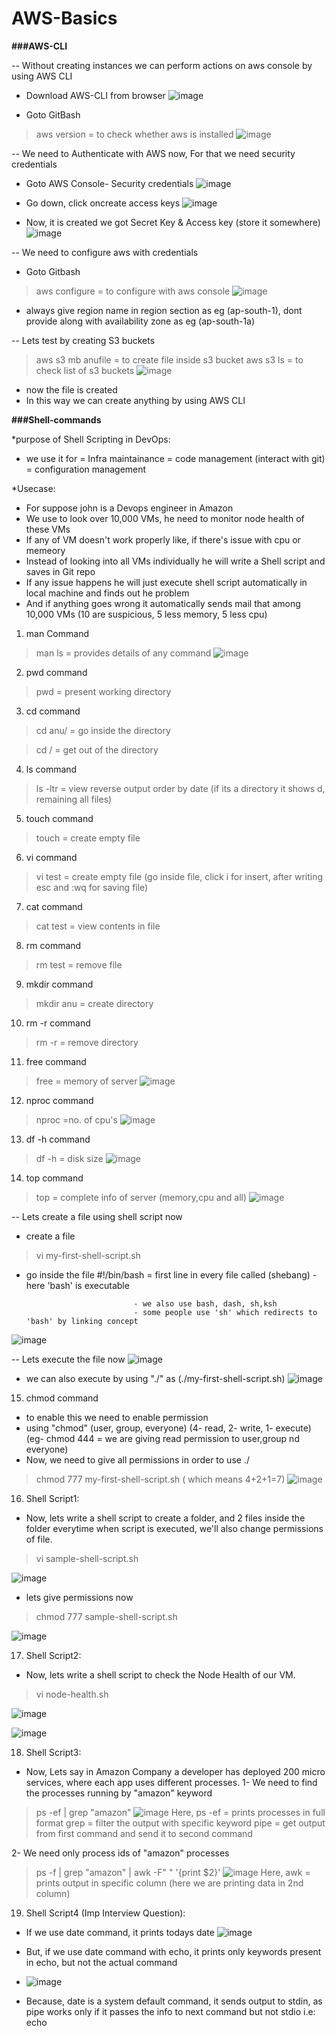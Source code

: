 # AWS-Basics

**###AWS-CLI**

-- Without creating instances we can perform actions on aws console by using AWS CLI

- Download AWS-CLI from browser
![image](https://github.com/Anusha2710/AWS-Basics/assets/47424821/7c40ec71-c83c-4dd6-9f7b-1862dc37d99e)

- Goto GitBash
> aws version = to check whether aws is installed
![image](https://github.com/Anusha2710/AWS-Basics/assets/47424821/62394e1c-7b1d-42b1-8c74-f8021373ceed)

-- We need to Authenticate with AWS now, For that we need security credentials

- Goto AWS Console- Security credentials
![image](https://github.com/Anusha2710/AWS-Basics/assets/47424821/434fbc40-044e-404d-a431-016c4b1d4503)

- Go down, click oncreate access keys
![image](https://github.com/Anusha2710/AWS-Basics/assets/47424821/108dd17b-bb8d-4c64-b07b-9b4e86456921)

- Now, it is created we got Secret Key & Access key (store it somewhere)
![image](https://github.com/Anusha2710/AWS-Basics/assets/47424821/f5b39512-227a-4789-9a85-fe8bcbae357d)

-- We need to configure aws with credentials

- Goto Gitbash
> aws configure = to configure with aws console
![image](https://github.com/Anusha2710/AWS-Basics/assets/47424821/5c2d7169-6413-4c8b-ab0a-a8f8ec184d08)
- always give region name in region section as eg (ap-south-1), dont provide along with availability zone as eg (ap-south-1a)

-- Lets test by creating S3 buckets

> aws s3 mb anufile = to create file inside s3 bucket
> aws s3 ls = to check list of s3 buckets
![image](https://github.com/Anusha2710/AWS-Basics/assets/47424821/e8dc7f1e-7b66-4fe9-9542-6ad8105d3c38)
- now the file is created
- In this way we can create anything by using AWS CLI

**###Shell-commands**

*purpose of Shell Scripting in DevOps:

- we use it for = Infra maintainance
                = code management (interact with git)
                = configuration management

*Usecase:

- For suppose john is a Devops engineer in Amazon
- We use to look over 10,000 VMs, he need to monitor node health of these VMs
- If any of VM doesn't work properly like, if there's issue with cpu or memeory
- Instead of looking into all VMs individually he will write a Shell script and saves in Git repo
- If any issue happens he will just execute shell script automatically in local machine and finds out he problem
- And if anything goes wrong it automatically sends mail that among 10,000 VMs (10 are suspicious, 5 less memory, 5 less cpu)

1. man Command
> man ls = provides details of any command
![image](https://github.com/Anusha2710/AWS-Basics/assets/47424821/125ca27e-7ee1-456e-a9eb-02d7ab61ea99)

2. pwd command
> pwd = present working directory

3. cd command
> cd anu/ = go inside the directory

> cd / = get out of the directory

4. ls command
> ls -ltr = view reverse output order by date (if its a directory it shows d, remaining all files)

5. touch command
> touch = create empty file

6. vi command
> vi test = create empty file (go inside file, click i for insert, after writing esc and :wq for saving file)

7. cat command
> cat test = view contents in file

8. rm command
> rm test = remove file

9. mkdir command
> mkdir anu = create directory

10. rm -r command
> rm -r = remove directory

11. free command
> free = memory of server
![image](https://github.com/Anusha2710/AWS-Basics/assets/47424821/a5aa0234-d368-4b9c-a76e-3ae8a6607c49)

12. nproc command
> nproc =no. of cpu's
![image](https://github.com/Anusha2710/AWS-Basics/assets/47424821/891bc58d-2797-4c47-807d-c1478d936149)

13. df -h command
> df -h = disk size
![image](https://github.com/Anusha2710/AWS-Basics/assets/47424821/3be1a688-e034-47af-a648-3465c1e8c30e)

14. top command
> top = complete info of server (memory,cpu and all)
![image](https://github.com/Anusha2710/AWS-Basics/assets/47424821/76b2286f-1e3f-46b3-aca3-eb90c46f4019)

-- Lets create a file using shell script now

- create a file 
> vi my-first-shell-script.sh

- go inside the file
#!/bin/bash                 = first line in every file called (shebang)
                              - here 'bash' is executable

                              - we also use bash, dash, sh,ksh
                              - some people use 'sh' which redirects to 'bash' by linking concept

![image](https://github.com/Anusha2710/AWS-Basics/assets/47424821/785ca91e-6d25-4134-8eeb-473acd2aa61d)

-- Lets execute the file now 
![image](https://github.com/Anusha2710/AWS-Basics/assets/47424821/49562769-a0be-4551-8a9d-0f13e99a1eca)

- we can also execute by using "./" as (./my-first-shell-script.sh)
![image](https://github.com/Anusha2710/AWS-Basics/assets/47424821/be01afea-e62a-4492-a0f0-bcb969baab74)

15. chmod command
- to enable this we need to enable permission
- using "chmod" (user, group, everyone)
                (4- read, 2- write, 1- execute)
                (eg- chmod 444 = we are giving read permission to user,group nd everyone)
- Now, we need to give all permissions in order to use ./
> chmod 777 my-first-shell-script.sh    ( which means 4+2+1=7)
![image](https://github.com/Anusha2710/AWS-Basics/assets/47424821/513fa5ed-bba7-423a-9461-7e5d7c4fa0c5)

16. Shell Script1:
- Now, lets write a shell script to create a folder, and 2 files inside the folder everytime when script is executed, we'll also change permissions of file.
> vi sample-shell-script.sh

![image](https://github.com/Anusha2710/AWS-Basics/assets/47424821/1037f673-8d42-45b3-afd8-679ed98bc718)

- lets give permissions now
> chmod 777 sample-shell-script.sh

![image](https://github.com/Anusha2710/AWS-Basics/assets/47424821/5807ced4-70fd-4ddb-b3c8-3a2cd3c856cd)

17. Shell Script2:
- Now, lets write a shell script to check the Node Health of our VM.
> vi node-health.sh

![image](https://github.com/Anusha2710/AWS-Basics/assets/47424821/cd544a91-e5f0-4fc0-a61e-8787c1cd1874)

![image](https://github.com/Anusha2710/AWS-Basics/assets/47424821/361fabf4-7500-4eae-8fef-5fa3e185faec)

18. Shell Script3:
- Now, Lets say in Amazon Company a developer has deployed 200 micro services, where each app uses different processes.
1- We need to find the processes running by "amazon" keyword 
> ps -ef | grep "amazon"
![image](https://github.com/Anusha2710/AWS-Basics/assets/47424821/9be821ac-1d06-4027-bf91-f90ad2532e12)
Here,  ps -ef = prints processes in full format
       grep = filter the output with specific keyword
       pipe = get output from first command and send it to second command

2- We need only process ids of "amazon" processes
> ps -f | grep "amazon" | awk -F" " '{print $2}'
![image](https://github.com/Anusha2710/AWS-Basics/assets/47424821/f7fd9594-7cdf-4ed8-bef6-2f4163e9d68b)
Here, awk = prints output in specific column (here we are printing data in 2nd column)
       
19. Shell Script4 (Imp Interview Question):
- If we use date command, it prints todays date
![image](https://github.com/Anusha2710/AWS-Basics/assets/47424821/2696acfe-0095-4fd2-bb9e-ff129485bc7b)

- But, if we use date command with echo, it prints only keywords present in echo, but not the actual command
- ![image](https://github.com/Anusha2710/AWS-Basics/assets/47424821/20c7341f-0b37-426a-a0c0-dbf08057b81c)
- Because, date is a system default command, it sends output to stdin, as pipe works only if it passes the info to next command but not stdio i.e: echo
